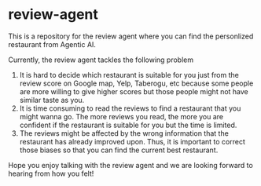 # review-agent

This is a repository for the review agent where you can find the personlized restaurant from Agentic AI.

Currently, the review agent tackles the following problem
1. It is hard to decide which restaurant is suitable for you just from the review score on Google map, Yelp, Taberogu, etc because some people are more willing to give higher scores but those people might not have similar taste as you.
2. It is time consuming to read the reviews to find a restaurant that you might wanna go. The more reviews you read, the more you are confident if the restaurant is suitable for you but the time is limited.
3. The reviews might be affected by the wrong information that the restaurant has already improved upon. Thus, it is important to correct those biases so that you can find the current best restaurant. 

Hope you enjoy talking with the review agent and we are looking forward to hearing from how you felt!
